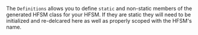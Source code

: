 The `Definitions` allows you to define `static` and non-static members
of the generated HFSM class for your HFSM. If they are static they
will need to be initialized and re-delcared here as well as properly
scoped with the HFSM's name.
